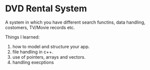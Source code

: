 # DVD Rental System
A system in which you have different search functins, data handling, costomers, TV/Movie records etc.

Things I learned:
1) how to model and structure your app.
2) file handling in c++.
3) use of pointers, arrays and vectors.
4) handling execptions
